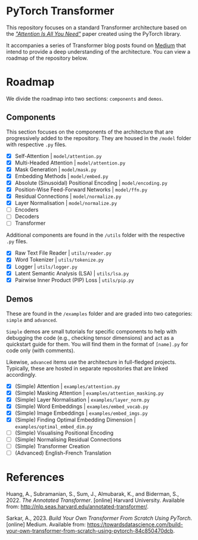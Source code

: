# PyTorch Transformer
This repository focuses on a standard Transformer architecture based on the *["Attention Is All You Need"](https://arxiv.org/abs/1706.03762)* paper created using the PyTorch library.

It accompanies a series of Transformer blog posts found on [Medium](https://medium.com/@achronus/transformers-the-frontier-of-ml-generalisation-9659c42111c9) 
that intend to provide a deep understanding of the architecture. You can view a roadmap of the repository below.

# Roadmap
We divide the roadmap into two sections: `components` and `demos`.

## Components
This section focuses on the components of the architecture that are progressively added to the repository. They are housed in the `/model` folder with 
respective `.py` files.
- [x] Self-Attention | `model/attention.py`
- [x] Multi-Headed Attention | `model/attention.py`
- [x] Mask Generation | `model/mask.py`
- [x] Embedding Methods | `model/embed.py`
- [x] Absolute (Sinusoidal) Positional Encoding | `model/encoding.py`
- [x] Position-Wise Feed-Forward Networks | `model/ffn.py`
- [x] Residual Connections | `model/normalize.py`
- [x] Layer Normalisation | `model/normalize.py`
- [ ] Encoders
- [ ] Decoders
- [ ] Transformer

Additional components are found in the `/utils` folder with the respective `.py` files.
- [x] Raw Text File Reader | `utils/reader.py`
- [x] Word Tokenizer | `utils/tokenize.py`
- [x] Logger | `utils/logger.py`
- [x] Latent Semantic Analysis (LSA) | `utils/lsa.py`
- [x] Pairwise Inner Product (PIP) Loss | `utils/pip.py` 

## Demos
These are found in the `/examples` folder and are graded into two categories: `simple` and `advanced`.

`Simple` demos are small tutorials for specific components to help with debugging the code (e.g., checking tensor dimensions) and act as a quickstart 
guide for them. You will find them in the format of `[name].py` for code only (with comments).

Likewise, `advanced` items use the architecture in full-fledged projects. Typically, these are hosted in separate repositories that are linked accordingly.

- [x] (Simple) Attention | `examples/attention.py`
- [x] (Simple) Masking Attention | `examples/attention_masking.py`
- [x] (Simple) Layer Normalisation | `examples/layer_norm.py`
- [x] (Simple) Word Embeddings | `examples/embed_vocab.py`
- [x] (Simple) Image Embeddings | `examples/embed_imgs.py`
- [x] (Simple) Finding Optimal Embedding Dimension | `examples/optimal_embed_dim.py`
- [ ] (Simple) Visualising Positional Encoding
- [ ] (Simple) Normalising Residual Connections
- [ ] (Simple) Transformer Creation
- [ ] (Advanced) English-French Translation

# References
Huang, A., Subramanian, S., Sum, J., Almubarak, K., and Biderman, S., 2022. *The Annotated Transformer*. [online] Harvard University. Available from: 
http://nlp.seas.harvard.edu/annotated-transformer/.

Sarkar, A., 2023. *Build Your Own Transformer From Scratch Using PyTorch*. [online] Medium. Available from: https://towardsdatascience.com/build-your-own-transformer-from-scratch-using-pytorch-84c850470dcb.